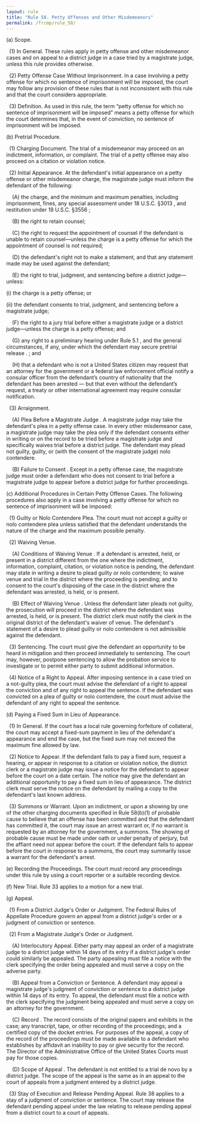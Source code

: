 ```yaml
---
layout: rule
title: "Rule 58. Petty Offenses and Other Misdemeanors"
permalink: /frcmp/rule_58/
---
```


(a) Scope.


&nbsp;&nbsp;(1) In General. These rules apply in petty offense and other misdemeanor cases and on appeal to a district judge in a case tried by a magistrate judge, unless this rule provides otherwise.


&nbsp;&nbsp;(2) Petty Offense Case Without Imprisonment. In a case involving a petty offense for which no sentence of imprisonment will be imposed, the court may follow any provision of these rules that is not inconsistent with this rule and that the court considers appropriate.


&nbsp;&nbsp;(3) Definition. As used in this rule, the term “petty offense for which no sentence of imprisonment will be imposed” means a petty offense for which the court determines that, in the event of conviction, no sentence of imprisonment will be imposed.


(b) Pretrial Procedure.


&nbsp;&nbsp;(1) Charging Document. The trial of a misdemeanor may proceed on an indictment, information, or complaint. The trial of a petty offense may also proceed on a citation or violation notice.


&nbsp;&nbsp;(2) Initial Appearance. At the defendant's initial appearance on a petty offense or other misdemeanor charge, the magistrate judge must inform the defendant of the following:


&nbsp;&nbsp;&nbsp;&nbsp;(A) the charge, and the minimum and maximum penalties, including imprisonment, fines, any special assessment under 18 U.S.C. §3013 , and restitution under 18 U.S.C. §3556 ;


&nbsp;&nbsp;&nbsp;&nbsp;(B) the right to retain counsel;


&nbsp;&nbsp;&nbsp;&nbsp;(C) the right to request the appointment of counsel if the defendant is unable to retain counsel—unless the charge is a petty offense for which the appointment of counsel is not required;


&nbsp;&nbsp;&nbsp;&nbsp;(D) the defendant's right not to make a statement, and that any statement made may be used against the defendant;


&nbsp;&nbsp;&nbsp;&nbsp;(E) the right to trial, judgment, and sentencing before a district judge—unless:


(i) the charge is a petty offense; or


(ii) the defendant consents to trial, judgment, and sentencing before a magistrate judge;


&nbsp;&nbsp;&nbsp;&nbsp;(F) the right to a jury trial before either a magistrate judge or a district judge—unless the charge is a petty offense; and


&nbsp;&nbsp;&nbsp;&nbsp;(G) any right to a preliminary hearing under Rule 5.1 , and the general circumstances, if any, under which the defendant may secure pretrial release . ; and


&nbsp;&nbsp;&nbsp;&nbsp;(H) that a defendant who is not a United States citizen may request that an attorney for the government or a federal law enforcement official notify a consular officer from the defendant’s country of nationality that the defendant has been arrested — but that even without the defendant’s request, a treaty or other international agreement may require consular notification.


&nbsp;&nbsp;(3) Arraignment.


&nbsp;&nbsp;&nbsp;&nbsp;(A) Plea Before a Magistrate Judge . A magistrate judge may take the defendant's plea in a petty offense case. In every other misdemeanor case, a magistrate judge may take the plea only if the defendant consents either in writing or on the record to be tried before a magistrate judge and specifically waives trial before a district judge. The defendant may plead not guilty, guilty, or (with the consent of the magistrate judge) nolo contendere.


&nbsp;&nbsp;&nbsp;&nbsp;(B) Failure to Consent . Except in a petty offense case, the magistrate judge must order a defendant who does not consent to trial before a magistrate judge to appear before a district judge for further proceedings.


(c) Additional Procedures in Certain Petty Offense Cases. The following procedures also apply in a case involving a petty offense for which no sentence of imprisonment will be imposed:


&nbsp;&nbsp;(1) Guilty or Nolo Contendere Plea. The court must not accept a guilty or nolo contendere plea unless satisfied that the defendant understands the nature of the charge and the maximum possible penalty.


&nbsp;&nbsp;(2) Waiving Venue.


&nbsp;&nbsp;&nbsp;&nbsp;(A) Conditions of Waiving Venue . If a defendant is arrested, held, or present in a district different from the one where the indictment, information, complaint, citation, or violation notice is pending, the defendant may state in writing a desire to plead guilty or nolo contendere; to waive venue and trial in the district where the proceeding is pending; and to consent to the court's disposing of the case in the district where the defendant was arrested, is held, or is present.


&nbsp;&nbsp;&nbsp;&nbsp;(B) Effect of Waiving Venue . Unless the defendant later pleads not guilty, the prosecution will proceed in the district where the defendant was arrested, is held, or is present. The district clerk must notify the clerk in the original district of the defendant's waiver of venue. The defendant's statement of a desire to plead guilty or nolo contendere is not admissible against the defendant.


&nbsp;&nbsp;(3) Sentencing. The court must give the defendant an opportunity to be heard in mitigation and then proceed immediately to sentencing. The court may, however, postpone sentencing to allow the probation service to investigate or to permit either party to submit additional information.


&nbsp;&nbsp;(4) Notice of a Right to Appeal. After imposing sentence in a case tried on a not-guilty plea, the court must advise the defendant of a right to appeal the conviction and of any right to appeal the sentence. If the defendant was convicted on a plea of guilty or nolo contendere, the court must advise the defendant of any right to appeal the sentence.


(d) Paying a Fixed Sum in Lieu of Appearance.


&nbsp;&nbsp;(1) In General. If the court has a local rule governing forfeiture of collateral, the court may accept a fixed-sum payment in lieu of the defendant's appearance and end the case, but the fixed sum may not exceed the maximum fine allowed by law.


&nbsp;&nbsp;(2) Notice to Appear. If the defendant fails to pay a fixed sum, request a hearing, or appear in response to a citation or violation notice, the district clerk or a magistrate judge may issue a notice for the defendant to appear before the court on a date certain. The notice may give the defendant an additional opportunity to pay a fixed sum in lieu of appearance. The district clerk must serve the notice on the defendant by mailing a copy to the defendant's last known address.


&nbsp;&nbsp;(3) Summons or Warrant. Upon an indictment, or upon a showing by one of the other charging documents specified in Rule 58(b)(1) of probable cause to believe that an offense has been committed and that the defendant has committed it, the court may issue an arrest warrant or, if no warrant is requested by an attorney for the government, a summons. The showing of probable cause must be made under oath or under penalty of perjury, but the affiant need not appear before the court. If the defendant fails to appear before the court in response to a summons, the court may summarily issue a warrant for the defendant's arrest.


(e) Recording the Proceedings. The court must record any proceedings under this rule by using a court reporter or a suitable recording device.


(f) New Trial. Rule 33 applies to a motion for a new trial.


(g) Appeal.


&nbsp;&nbsp;(1) From a District Judge's Order or Judgment. The Federal Rules of Appellate Procedure govern an appeal from a district judge's order or a judgment of conviction or sentence.


&nbsp;&nbsp;(2) From a Magistrate Judge's Order or Judgment.


&nbsp;&nbsp;&nbsp;&nbsp;(A) Interlocutory Appeal. Either party may appeal an order of a magistrate judge to a district judge within 14 days of its entry if a district judge's order could similarly be appealed. The party appealing must file a notice with the clerk specifying the order being appealed and must serve a copy on the adverse party.


&nbsp;&nbsp;&nbsp;&nbsp;(B) Appeal from a Conviction or Sentence. A defendant may appeal a magistrate judge's judgment of conviction or sentence to a district judge within 14 days of its entry. To appeal, the defendant must file a notice with the clerk specifying the judgment being appealed and must serve a copy on an attorney for the government.


&nbsp;&nbsp;&nbsp;&nbsp;(C) Record . The record consists of the original papers and exhibits in the case; any transcript, tape, or other recording of the proceedings; and a certified copy of the docket entries. For purposes of the appeal, a copy of the record of the proceedings must be made available to a defendant who establishes by affidavit an inability to pay or give security for the record. The Director of the Administrative Office of the United States Courts must pay for those copies.


&nbsp;&nbsp;&nbsp;&nbsp;(D) Scope of Appeal . The defendant is not entitled to a trial de novo by a district judge. The scope of the appeal is the same as in an appeal to the court of appeals from a judgment entered by a district judge.


&nbsp;&nbsp;(3) Stay of Execution and Release Pending Appeal. Rule 38 applies to a stay of a judgment of conviction or sentence. The court may release the defendant pending appeal under the law relating to release pending appeal from a district court to a court of appeals.